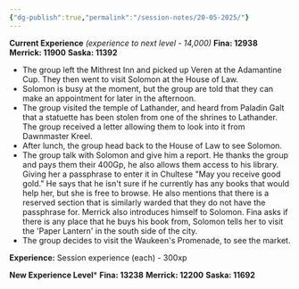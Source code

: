 ```yaml
---
{"dg-publish":true,"permalink":"/session-notes/20-05-2025/"}
---
```


**Current Experience** *(experience to next level - 14,000)*
**Fina: 12938**
**Merrick: 11900**
**Saska: 11392**

- The group left the Mithrest Inn and picked up Veren at the Adamantine Cup.  They then went to visit Solomon at the House of Law.
- Solomon is busy at the moment, but the group are told that they can make an appointment for later in the afternoon.
- The group visited the temple of Lathander, and heard from Paladin Galt that a statuette has been stolen from one of the shrines to Lathander.  The group received a letter allowing them to look into it from Dawnmaster Kreel.
- After lunch, the group head back to the House of Law to see Solomon.
- The group talk with Solomon and give him a report.  He thanks the group and pays them their 400Gp, he also allows them access to his library.  Giving her a passphrase to enter it in Chultese "May you receive good gold."  He says that he isn't sure if he currently has any books that would help her, but she is free to browse.  He also mentions that there is a reserved section that is similarly warded that they do not have the passphrase for.  Merrick also introduces himself to Solomon. Fina asks if there is any place that he buys his book from, Solomon tells her to visit the 'Paper Lantern' in the south side of the city.
- The group decides to visit the Waukeen's Promenade, to see the market.

**Experience:**
Session experience (each) - 300xp

**New Experience Level***
**Fina: 13238**
**Merrick: 12200**
**Saska: 11692**
